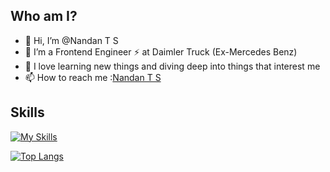 ## Who am I?
- 👋 Hi, I’m @Nandan T S
- 👀 I’m a Frontend Engineer ⚡️ at Daimler Truck (Ex-Mercedes Benz)
- 🚀 I love learning new things and diving deep into things that interest me
- 📫 How to reach me :[Nandan T S](https://www.linkedin.com/in/nandan-t-s-643345b3)

## Skills
[![My Skills](https://skillicons.dev/icons?i=react,redux,angular,typescript,npm,vite,tailwind,html,css,js,java,cpp,python,vscode,git,github,postman,vim&theme=dark)](https://skillicons.dev)

[![Top Langs](https://github-readme-stats.vercel.app/api/top-langs/?username=NandaNxD&layout=compact)](https://github.com/NandaNxD/github-readme-stats)


<!---
NandaNxD/NandaNxD is a ✨ special ✨ repository because its `README.md` (this file) appears on your GitHub profile.
You can click the Preview link to take a look at your changes.
--->
